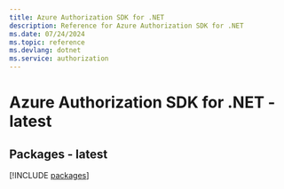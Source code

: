 ```yaml
---
title: Azure Authorization SDK for .NET
description: Reference for Azure Authorization SDK for .NET
ms.date: 07/24/2024
ms.topic: reference
ms.devlang: dotnet
ms.service: authorization
---
```

# Azure Authorization SDK for .NET - latest
## Packages - latest
[!INCLUDE [packages](authorization-index.md)]